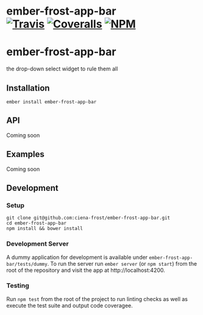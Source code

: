 [ci-img]: https://travis-ci.org/ciena-frost/ember-frost-app-bar.svg "Build Status"
[ci-url]: https://travis-ci.org/ciena-frost/ember-frost-app-bar

[cov-img]: https://coveralls.io/repos/github/ciena-frost/ember-frost-app-bar/badge.svg?branch=master "Code Coverage"
[cov-url]: https://coveralls.io/github/ciena-frost/ember-frost-app-bar

[npm-img]: https://img.shields.io/npm/v/ember-frost-app-bar.svg "NPM Version"
[npm-url]: https://www.npmjs.com/package/ember-frost-app-bar

# ember-frost-app-bar <br /> [![Travis][ci-img]][ci-url] [![Coveralls][cov-img]][cov-url] [![NPM][npm-img]][npm-url]

# ember-frost-app-bar
the drop-down select widget to rule them all






## Installation
```
ember install ember-frost-app-bar
```

## API
Coming soon

## Examples
Coming soon

## Development
### Setup
```
git clone git@github.com:ciena-frost/ember-frost-app-bar.git
cd ember-frost-app-bar
npm install && bower install
```

### Development Server
A dummy application for development is available under `ember-frost-app-bar/tests/dummy`.
To run the server run `ember server` (or `npm start`) from the root of the repository and
visit the app at http://localhost:4200.

### Testing
Run `npm test` from the root of the project to run linting checks as well as execute the test suite
and output code coveragee.
